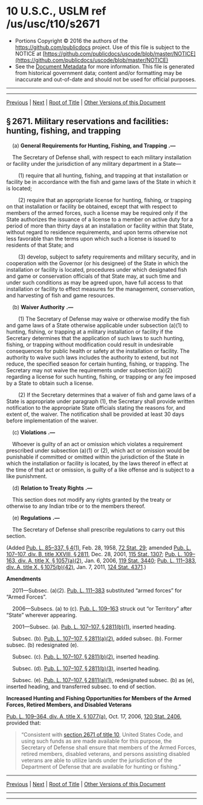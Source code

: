---
---

# 10 U.S.C., USLM ref /us/usc/t10/s2671

* Portions Copyright © 2016 the authors of the https://github.com/publicdocs project.
  Use of this file is subject to the NOTICE at [https://github.com/publicdocs/uscode/blob/master/NOTICE](https://github.com/publicdocs/uscode/blob/master/NOTICE)
* See the [Document Metadata](././../../../../../..//README.md) for more information.
  This file is generated from historical government data; content and/or formatting may be inaccurate and out-of-date and should not be used for official purposes.

----------
----------

[Previous](./../../../../../..//us/usc/t10/stA/ptIV/ch159/m__us_usc_t10_s2670.md) | [Next](./../../../../../..//us/usc/t10/stA/ptIV/ch159/m__us_usc_t10_s2672.md) | [Root of Title](./../../../../../../) | [Other Versions of this Document](https://publicdocs.github.io/go/links?ns=uslm&ref=%2Fus%2Fusc%2Ft10%2Fs2671)

## § 2671. Military reservations and facilities: hunting, fishing, and trapping

    (a)  __General Requirements for Hunting, Fishing, and Trapping__  __.—__ 

    The Secretary of Defense shall, with respect to each military installation or facility under the jurisdiction of any military department in a State—

        (1) require that all hunting, fishing, and trapping at that installation or facility be in accordance with the fish and game laws of the State in which it is located;

        (2) require that an appropriate license for hunting, fishing, or trapping on that installation or facility be obtained, except that with respect to members of the armed forces, such a license may be required only if the State authorizes the issuance of a license to a member on active duty for a period of more than thirty days at an installation or facility within that State, without regard to residence requirements, and upon terms otherwise not less favorable than the terms upon which such a license is issued to residents of that State; and

        (3) develop, subject to safety requirements and military security, and in cooperation with the Governor (or his designee) of the State in which the installation or facility is located, procedures under which designated fish and game or conservation officials of that State may, at such time and under such conditions as may be agreed upon, have full access to that installation or facility to effect measures for the management, conservation, and harvesting of fish and game resources.

    (b)  __Waiver Authority__  __.—__ 

        (1) The Secretary of Defense may waive or otherwise modify the fish and game laws of a State otherwise applicable under subsection (a)(1) to hunting, fishing, or trapping at a military installation or facility if the Secretary determines that the application of such laws to such hunting, fishing, or trapping without modification could result in undesirable consequences for public health or safety at the installation or facility. The authority to waive such laws includes the authority to extend, but not reduce, the specified season for certain hunting, fishing, or trapping. The Secretary may not waive the requirements under subsection (a)(2) regarding a license for such hunting, fishing, or trapping or any fee imposed by a State to obtain such a license.

        (2) If the Secretary determines that a waiver of fish and game laws of a State is appropriate under paragraph (1), the Secretary shall provide written notification to the appropriate State officials stating the reasons for, and extent of, the waiver. The notification shall be provided at least 30 days before implementation of the waiver.

    (c)  __Violations__  __.—__ 

    Whoever is guilty of an act or omission which violates a requirement prescribed under subsection (a)(1) or (2), which act or omission would be punishable if committed or omitted within the jurisdiction of the State in which the installation or facility is located, by the laws thereof in effect at the time of that act or omission, is guilty of a like offense and is subject to a like punishment.

    (d)  __Relation to Treaty Rights__  __.—__ 

    This section does not modify any rights granted by the treaty or otherwise to any Indian tribe or to the members thereof.

    (e)  __Regulations__  __.—__ 

    The Secretary of Defense shall prescribe regulations to carry out this section.

(Added [Pub. L. 85–337, § 4(1)][/us/pl/85/337/s4/1], Feb. 28, 1958, [72 Stat. 29][/us/stat/72/29]; amended [Pub. L. 107–107, div. B, title XXVIII, § 2811][/us/pl/107/107/s2811], Dec. 28, 2001, [115 Stat. 1307][/us/stat/115/1307]; [Pub. L. 109–163, div. A, title X, § 1057(a)(2)][/us/pl/109/163/s1057/a/2], Jan. 6, 2006, [119 Stat. 3440][/us/stat/119/3440]; [Pub. L. 111–383, div. A, title X, § 1075(b)(42)][/us/pl/111/383/s1075/b/42], Jan. 7, 2011, [124 Stat. 4371][/us/stat/124/4371].)

 __Amendments__ 

    2011—Subsec. (a)(2). [Pub. L. 111–383][/us/pl/111/383] substituted “armed forces” for “Armed Forces”.

    2006—Subsecs. (a) to (c). [Pub. L. 109–163][/us/pl/109/163] struck out “or Territory” after “State” wherever appearing.

    2001—Subsec. (a). [Pub. L. 107–107, § 2811(b)(1)][/us/pl/107/107/s2811/b/1], inserted heading.

    Subsec. (b). [Pub. L. 107–107, § 2811(a)(2)][/us/pl/107/107/s2811/a/2], added subsec. (b). Former subsec. (b) redesignated (e).

    Subsec. (c). [Pub. L. 107–107, § 2811(b)(2)][/us/pl/107/107/s2811/b/2], inserted heading.

    Subsec. (d). [Pub. L. 107–107, § 2811(b)(3)][/us/pl/107/107/s2811/b/3], inserted heading.

    Subsec. (e). [Pub. L. 107–107, § 2811(a)(1)][/us/pl/107/107/s2811/a/1], redesignated subsec. (b) as (e), inserted heading, and transferred subsec. to end of section.

 __Increased Hunting and Fishing Opportunities for Members of the Armed Forces, Retired Members, and Disabled Veterans__ 

[Pub. L. 109–364, div. A, title X, § 1077(a)][/us/pl/109/364/s1077/a], Oct. 17, 2006, [120 Stat. 2406][/us/stat/120/2406], provided that: 

> “Consistent with [section 2671 of title 10][/us/usc/t10/s2671], United States Code, and using such funds as are made available for this purpose, the Secretary of Defense shall ensure that members of the Armed Forces, retired members, disabled veterans, and persons assisting disabled veterans are able to utilize lands under the jurisdiction of the Department of Defense that are available for hunting or fishing.”

----------

[Previous](./../../../../../..//us/usc/t10/stA/ptIV/ch159/m__us_usc_t10_s2670.md) | [Next](./../../../../../..//us/usc/t10/stA/ptIV/ch159/m__us_usc_t10_s2672.md) | [Root of Title](./../../../../../../) | [Other Versions of this Document](https://publicdocs.github.io/go/links?ns=uslm&ref=%2Fus%2Fusc%2Ft10%2Fs2671)

----------
----------

[/us/pl/85/337/s4/1]: https://publicdocs.github.io/go/links?ns=uslm&ref=%2Fus%2Fpl%2F85%2F337%2Fs4%2F1
[/us/stat/72/29]: https://publicdocs.github.io/go/links?ns=uslm&ref=%2Fus%2Fstat%2F72%2F29
[/us/pl/107/107/s2811]: https://publicdocs.github.io/go/links?ns=uslm&ref=%2Fus%2Fpl%2F107%2F107%2Fs2811
[/us/stat/115/1307]: https://publicdocs.github.io/go/links?ns=uslm&ref=%2Fus%2Fstat%2F115%2F1307
[/us/pl/109/163/s1057/a/2]: https://publicdocs.github.io/go/links?ns=uslm&ref=%2Fus%2Fpl%2F109%2F163%2Fs1057%2Fa%2F2
[/us/stat/119/3440]: https://publicdocs.github.io/go/links?ns=uslm&ref=%2Fus%2Fstat%2F119%2F3440
[/us/pl/111/383/s1075/b/42]: https://publicdocs.github.io/go/links?ns=uslm&ref=%2Fus%2Fpl%2F111%2F383%2Fs1075%2Fb%2F42
[/us/stat/124/4371]: https://publicdocs.github.io/go/links?ns=uslm&ref=%2Fus%2Fstat%2F124%2F4371
[/us/pl/111/383]: https://publicdocs.github.io/go/links?ns=uslm&ref=%2Fus%2Fpl%2F111%2F383
[/us/pl/109/163]: https://publicdocs.github.io/go/links?ns=uslm&ref=%2Fus%2Fpl%2F109%2F163
[/us/pl/107/107/s2811/b/1]: https://publicdocs.github.io/go/links?ns=uslm&ref=%2Fus%2Fpl%2F107%2F107%2Fs2811%2Fb%2F1
[/us/pl/107/107/s2811/a/2]: https://publicdocs.github.io/go/links?ns=uslm&ref=%2Fus%2Fpl%2F107%2F107%2Fs2811%2Fa%2F2
[/us/pl/107/107/s2811/b/2]: https://publicdocs.github.io/go/links?ns=uslm&ref=%2Fus%2Fpl%2F107%2F107%2Fs2811%2Fb%2F2
[/us/pl/107/107/s2811/b/3]: https://publicdocs.github.io/go/links?ns=uslm&ref=%2Fus%2Fpl%2F107%2F107%2Fs2811%2Fb%2F3
[/us/pl/107/107/s2811/a/1]: https://publicdocs.github.io/go/links?ns=uslm&ref=%2Fus%2Fpl%2F107%2F107%2Fs2811%2Fa%2F1
[/us/pl/109/364/s1077/a]: https://publicdocs.github.io/go/links?ns=uslm&ref=%2Fus%2Fpl%2F109%2F364%2Fs1077%2Fa
[/us/stat/120/2406]: https://publicdocs.github.io/go/links?ns=uslm&ref=%2Fus%2Fstat%2F120%2F2406
[/us/usc/t10/s2671]: https://publicdocs.github.io/go/links?ns=uslm&ref=%2Fus%2Fusc%2Ft10%2Fs2671


